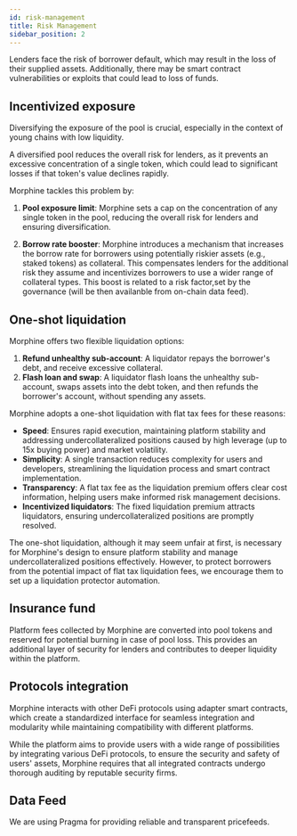 ```yaml
---
id: risk-management
title: Risk Management
sidebar_position: 2
---
```



Lenders face the risk of borrower default, which may result in the loss of their supplied assets. Additionally, there may be smart contract vulnerabilities or exploits that could lead to loss of funds.


## Incentivized exposure

Diversifying the exposure of the pool is crucial, especially in the context of young chains with low liquidity.

A diversified pool reduces the overall risk for lenders, as it prevents an excessive concentration of a single token, which could lead to significant losses if that token's value declines rapidly.

Morphine tackles this problem by:

1. **Pool exposure limit**: Morphine sets a cap on the concentration of any single token in the pool, reducing the overall risk for lenders and ensuring diversification. 

2. **Borrow rate booster**: Morphine introduces a mechanism that increases the borrow rate for borrowers using potentially riskier assets (e.g., staked tokens) as collateral. This compensates lenders for the additional risk they assume and incentivizes borrowers to use a wider range of collateral types. This boost is related to a risk factor,set by the governance (will be then availanble from on-chain data feed).

## One-shot liquidation

Morphine offers two flexible liquidation options:

1. **Refund unhealthy sub-account**: A liquidator repays the borrower's debt, and receive excessive collateral.
2. **Flash loan and swap**: A liquidator flash loans the unhealthy sub-account, swaps assets into the debt token, and then refunds the borrower's account, without spending any assets.

Morphine adopts a one-shot liquidation with flat tax fees for these reasons:

- **Speed**: Ensures rapid execution, maintaining platform stability and addressing undercollateralized positions caused by high leverage (up to 15x buying power) and market volatility.
- **Simplicity**: A single transaction reduces complexity for users and developers, streamlining the liquidation process and smart contract implementation.
- **Transparency**: A flat tax fee as the liquidation premium offers clear cost information, helping users make informed risk management decisions.
- **Incentivized liquidators**: The fixed liquidation premium attracts liquidators, ensuring undercollateralized positions are promptly resolved.

The one-shot liquidation, although it may seem unfair at first, is necessary for Morphine's design to ensure platform stability and manage undercollateralized positions effectively. However, to protect borrowers from the potential impact of flat tax liquidation fees, we encourage them to set up a liquidation protector automation.

## Insurance fund

Platform fees collected by Morphine are converted into pool tokens and reserved for potential burning in case of pool loss. This provides an additional layer of security for lenders and contributes to deeper liquidity within the platform.


## Protocols integration

Morphine interacts with other DeFi protocols using adapter smart contracts, which create a standardized interface for seamless integration and modularity while maintaining compatibility with different platforms.

While the platform aims to provide users with a wide range of possibilities by integrating various DeFi protocols, to ensure the security and safety of users' assets, Morphine requires that all integrated contracts undergo thorough auditing by reputable security firms. 


## Data Feed 

We are using Pragma for providing reliable and transparent pricefeeds.